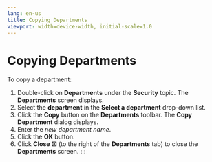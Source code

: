 ```yaml
---
lang: en-us
title: Copying Departments
viewport: width=device-width, initial-scale=1.0
---
```


#  Copying Departments

To copy a department:

1.  Double-click on **Departments** under the **Security** topic. The
    **Departments** screen displays.
2.  Select the **department** in the **Select a department** drop-down
    list.
3.  Click the **Copy** button on the **Departments** toolbar. The **Copy
    Department** dialog displays.
4.  Enter the *new department name*.
5.  Click the **OK** button.
6.  Click **Close ☒** (to the right of the **Departments** tab) to close
    the **Departments** screen.
:::

 

